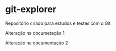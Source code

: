 # git-explorer
Repositório criado para estudos e testes com o Git

Alteração na documetação 1

Alteração na documentação 2








